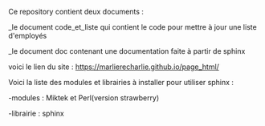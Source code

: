 Ce repository contient deux documents :

_le document code_et_liste qui contient le code pour mettre à jour une liste d'employés

_le document doc contenant une documentation faite à partir de sphinx

voici le lien du site : https://marlierecharlie.github.io/page_html/

Voici la liste des modules et librairies à installer pour utiliser sphinx :

-modules : Miktek et Perl(version strawberry)

-librairie : sphinx
